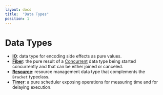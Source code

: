 ```yaml
---
layout: docs
title:  "Data Types"
position: 1
---
```


# Data Types

- **[IO](./io.html)**: data type for encoding side effects as pure values.
- **[Fiber](./fiber.html)**: the pure result of a [Concurrent](../typeclasses/concurrent.html) data type being started concurrently and that can be either joined or canceled.
- **[Resource](./resource.html)**: resource management data type that complements the `Bracket` typeclass.
- **[Timer](./timer.html)**: a pure scheduler exposing operations for measuring time and for delaying execution.

